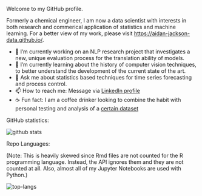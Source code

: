 Welcome to my GitHub profile. 

Formerly a chemical engineer, I am now a data scientist with interests in both research and commerical application of statistics and machine learning. For a better view of my work, please visit https://aidan-jackson-data.github.io/.

- 🔭 I’m currently working on an NLP research project that investigates a new, unique evaluation process for the translation ability of models.
- 🌱 I’m currently learning about the history of computer vision techniques, to better understand the development of the current state of the art.
- 💬 Ask me about statistics based techniques for time series forecasting and process control.
- 📫 How to reach me: Message via [LinkedIn profile](https://www.linkedin.com/in/aidan-jackson/)
- ☕️ Fun fact: I am a coffee drinker looking to combine the habit with personal testing and analysis of a [certain dataset](https://github.com/rfordatascience/tidytuesday/blob/master/data/2020/2020-07-07/readme.md)

GitHub statistics:

![github stats](https://github-readme-stats.vercel.app/api?username=aidan-jackson-data&show_icons=true&theme=default)

Repo Languages:

(Note: This is heavily skewed since Rmd files are not counted for the R programming language. Instead, the API ignores them and they are not counted at all. Also, almost all of my Jupyter Notebooks are used with Python.)

![top-langs](https://github-readme-stats.vercel.app/api/top-langs?username=aidan-jackson-data&show_icons=true&theme=default)


